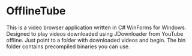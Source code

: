 # OfflineTube
This is a video browser application written in C# WinForms for Windows. Designed to play videos downloaded using JDownloader from YouTube offline. Just point to a folder with downloaded videos and begin. The bin folder contains precompiled binaries you can use.

